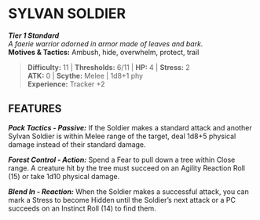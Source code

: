 ﻿---
tier: 1
type: Standard
difficulty: 11
hp: 4
stress: 2
---
# SYLVAN SOLDIER

***Tier 1 Standard***  
*A faerie warrior adorned in armor made of leaves and bark.*  
**Motives & Tactics:** Ambush, hide, overwhelm, protect, trail

> **Difficulty:** 11 | **Thresholds:** 6/11 | **HP:** 4 | **Stress:** 2  
> **ATK:** 0 | **Scythe:** Melee | 1d8+1 phy  
> **Experience:** Tracker +2

## FEATURES

***Pack Tactics - Passive:*** If the Soldier makes a standard attack and another Sylvan Soldier is within Melee range of the target, deal 1d8+5 physical damage instead of their standard damage.

***Forest Control - Action:*** Spend a Fear to pull down a tree within Close range. A creature hit by the tree must succeed on an Agility Reaction Roll (15) or take 1d10 physical damage.

***Blend In - Reaction:*** When the Soldier makes a successful attack, you can mark a Stress to become Hidden until the Soldier’s next attack or a PC succeeds on an Instinct Roll (14) to find them.
